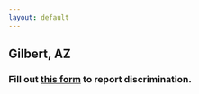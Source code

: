 ```yaml
---
layout: default
---
```


## Gilbert, AZ
### Fill out [this form](https://form.jotform.com/202017830237042) to report discrimination.

